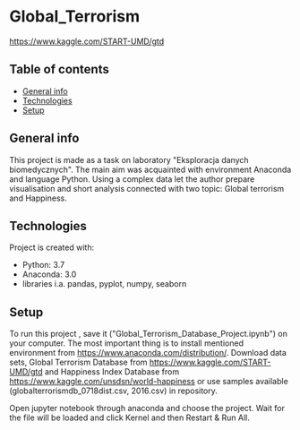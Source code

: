 # Global_Terrorism
https://www.kaggle.com/START-UMD/gtd


## Table of contents
* [General info](#general-info)
* [Technologies](#technologies)
* [Setup](#setup)

## General info
This project is made as a task on laboratory "Eksploracja danych biomedycznych". The main aim was acquainted with environment Anaconda and language Python. Using a complex data let the author prepare visualisation and short analysis connected with two topic: Global terrorism and Happiness. 
	
## Technologies
Project is created with:
* Python: 3.7
* Anaconda: 3.0
* libraries i.a. pandas, pyplot, numpy, seaborn
	
## Setup
To run this project , save it ("Global_Terrorism_Database_Project.ipynb") on your computer. The most important thing is to install mentioned environment from https://www.anaconda.com/distribution/. Download data sets, Global Terrorism Database from https://www.kaggle.com/START-UMD/gtd and Happiness Index Database from https://www.kaggle.com/unsdsn/world-happiness or use samples available (globalterrorismdb_0718dist.csv, 2016.csv) in repository. 

Open jupyter notebook through anaconda and choose the project. Wait for the file will be loaded and click Kernel and then Restart & Run All.
